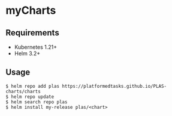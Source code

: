 # myCharts

## Requirements
* Kubernetes 1.21+
* Helm 3.2+

## Usage
```
$ helm repo add plas https://platformedtasks.github.io/PLAS-charts/charts
$ helm repo update
$ helm search repo plas
$ helm install my-release plas/<chart>
```
